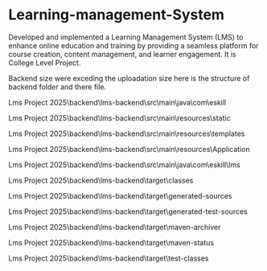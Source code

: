 # Learning-management-System

Developed and implemented a Learning Management System (LMS) to enhance online education and training by providing a seamless platform for course creation, content management, and learner engagement.
It is College Level Project.


Backend size were exceding the uploadation size here is the structure of backend folder and there file.

Lms Project 2025\backend\lms-backend\src\main\java\com\eskill

Lms Project 2025\backend\lms-backend\src\main\resources\static

Lms Project 2025\backend\lms-backend\src\main\resources\templates

Lms Project 2025\backend\lms-backend\src\main\resources\Application

Lms Project 2025\backend\lms-backend\src\main\java\com\eskill\lms

Lms Project 2025\backend\lms-backend\target\classes

Lms Project 2025\backend\lms-backend\target\generated-sources

Lms Project 2025\backend\lms-backend\target\generated-test-sources

Lms Project 2025\backend\lms-backend\target\maven-archiver

Lms Project 2025\backend\lms-backend\target\maven-status

Lms Project 2025\backend\lms-backend\target\test-classes
